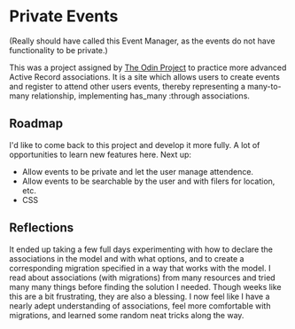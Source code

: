 # Private Events

(Really should have called this Event Manager, as the events do not have functionality to be private.) 

This was a project assigned by [The Odin Project](https://www.theodinproject.com/lessons/ruby-on-rails-private-events) to practice more advanced Active Record associations. It is a site which allows users to create events and register to attend other users events, thereby representing a many-to-many relationship, implementing has_many :through associations.

## Roadmap

I'd like to come back to this project and develop it more fully. A lot of opportunities to learn new features here. Next up: 

* Allow events to be private and let the user manage attendence.
* Allow events to be searchable by the user and with filers for location, etc.
* CSS

## Reflections

It ended up taking a few full days experimenting with how to declare the associations in the model and with what options, and to create a corresponding migration specified in a way that works with the model. I read about associations (with migrations) from many resources and tried many many things before finding the solution I needed. Though weeks like this are a bit frustrating, they are also a blessing. I now feel like I have a nearly adept understanding of associations, feel more comfortable with migrations, and learned some random neat tricks along the way.

